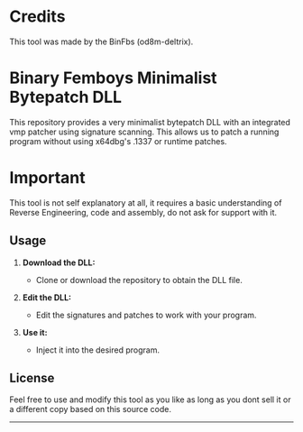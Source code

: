 # **Credits**

This tool was made by the BinFbs (od8m-deltrix).

# **Binary Femboys Minimalist Bytepatch DLL**

This repository provides a very minimalist bytepatch DLL with an integrated vmp patcher using signature scanning. This allows us to patch a running program without using x64dbg's .1337 or runtime patches.

# **Important**

This tool is not self explanatory at all, it requires a basic understanding of Reverse Engineering, code and assembly, do not ask for support with it.

## **Usage**

1. **Download the DLL:**
   - Clone or download the repository to obtain the DLL file.
  
2. **Edit the DLL:**
   - Edit the signatures and patches to work with your program.
  
3. **Use it:**
   - Inject it into the desired program.

## **License**

Feel free to use and modify this tool as you like as long as you dont sell it or a different copy based on this source code.

--- 

